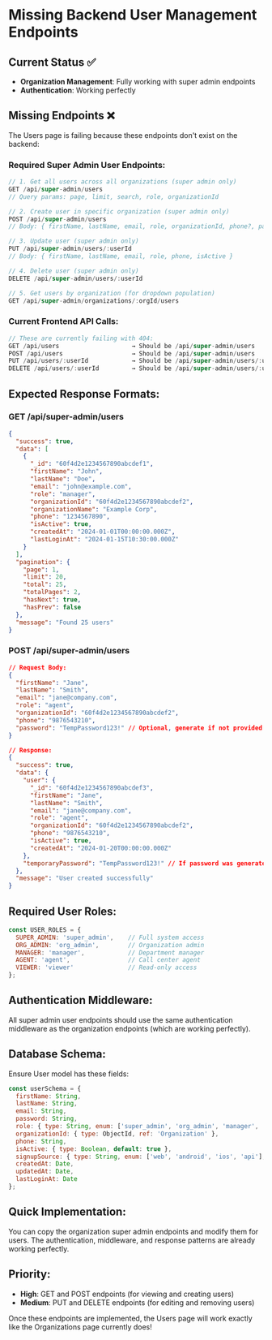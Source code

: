# Missing Backend User Management Endpoints

## Current Status ✅
- **Organization Management**: Fully working with super admin endpoints
- **Authentication**: Working perfectly  

## Missing Endpoints ❌

The Users page is failing because these endpoints don't exist on the backend:

### Required Super Admin User Endpoints:

```javascript
// 1. Get all users across all organizations (super admin only)
GET /api/super-admin/users
// Query params: page, limit, search, role, organizationId

// 2. Create user in specific organization (super admin only)  
POST /api/super-admin/users
// Body: { firstName, lastName, email, role, organizationId, phone?, password? }

// 3. Update user (super admin only)
PUT /api/super-admin/users/:userId
// Body: { firstName, lastName, email, role, phone, isActive }

// 4. Delete user (super admin only)
DELETE /api/super-admin/users/:userId

// 5. Get users by organization (for dropdown population)
GET /api/super-admin/organizations/:orgId/users
```

### Current Frontend API Calls:
```javascript
// These are currently failing with 404:
GET /api/users                    → Should be /api/super-admin/users
POST /api/users                   → Should be /api/super-admin/users  
PUT /api/users/:userId            → Should be /api/super-admin/users/:userId
DELETE /api/users/:userId         → Should be /api/super-admin/users/:userId
```

## Expected Response Formats:

### GET /api/super-admin/users
```json
{
  "success": true,
  "data": [
    {
      "_id": "60f4d2e1234567890abcdef1",
      "firstName": "John",
      "lastName": "Doe", 
      "email": "john@example.com",
      "role": "manager",
      "organizationId": "60f4d2e1234567890abcdef2",
      "organizationName": "Example Corp",
      "phone": "1234567890",
      "isActive": true,
      "createdAt": "2024-01-01T00:00:00.000Z",
      "lastLoginAt": "2024-01-15T10:30:00.000Z"
    }
  ],
  "pagination": {
    "page": 1,
    "limit": 20,
    "total": 25,
    "totalPages": 2,
    "hasNext": true,
    "hasPrev": false
  },
  "message": "Found 25 users"
}
```

### POST /api/super-admin/users
```json
// Request Body:
{
  "firstName": "Jane",
  "lastName": "Smith", 
  "email": "jane@company.com",
  "role": "agent",
  "organizationId": "60f4d2e1234567890abcdef2",
  "phone": "9876543210",
  "password": "TempPassword123!" // Optional, generate if not provided
}

// Response:
{
  "success": true,
  "data": {
    "user": {
      "_id": "60f4d2e1234567890abcdef3",
      "firstName": "Jane",
      "lastName": "Smith",
      "email": "jane@company.com", 
      "role": "agent",
      "organizationId": "60f4d2e1234567890abcdef2",
      "phone": "9876543210",
      "isActive": true,
      "createdAt": "2024-01-20T00:00:00.000Z"
    },
    "temporaryPassword": "TempPassword123!" // If password was generated
  },
  "message": "User created successfully"
}
```

## Required User Roles:
```javascript
const USER_ROLES = {
  SUPER_ADMIN: 'super_admin',    // Full system access
  ORG_ADMIN: 'org_admin',        // Organization admin
  MANAGER: 'manager',            // Department manager  
  AGENT: 'agent',                // Call center agent
  VIEWER: 'viewer'               // Read-only access
};
```

## Authentication Middleware:
All super admin user endpoints should use the same authentication middleware as the organization endpoints (which are working perfectly).

## Database Schema:
Ensure User model has these fields:
```javascript
const userSchema = {
  firstName: String,
  lastName: String, 
  email: String,
  password: String,
  role: { type: String, enum: ['super_admin', 'org_admin', 'manager', 'agent', 'viewer'] },
  organizationId: { type: ObjectId, ref: 'Organization' },
  phone: String,
  isActive: { type: Boolean, default: true },
  signupSource: { type: String, enum: ['web', 'android', 'ios', 'api'], default: 'api' },
  createdAt: Date,
  updatedAt: Date,
  lastLoginAt: Date
};
```

## Quick Implementation:
You can copy the organization super admin endpoints and modify them for users. The authentication, middleware, and response patterns are already working perfectly.

## Priority:
- **High**: GET and POST endpoints (for viewing and creating users)
- **Medium**: PUT and DELETE endpoints (for editing and removing users)

Once these endpoints are implemented, the Users page will work exactly like the Organizations page currently does!